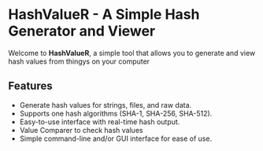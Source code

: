 # HashValueR - A Simple Hash Generator and Viewer

Welcome to **HashValueR**, a simple tool that allows you to generate and view hash values from thingys on your computer

## Features
- Generate hash values for strings, files, and raw data.
- Supports one hash algorithms (SHA-1, SHA-256, SHA-512).
- Easy-to-use interface with real-time hash output.
- Value Comparer to check hash values
- Simple command-line and/or GUI interface for ease of use.
